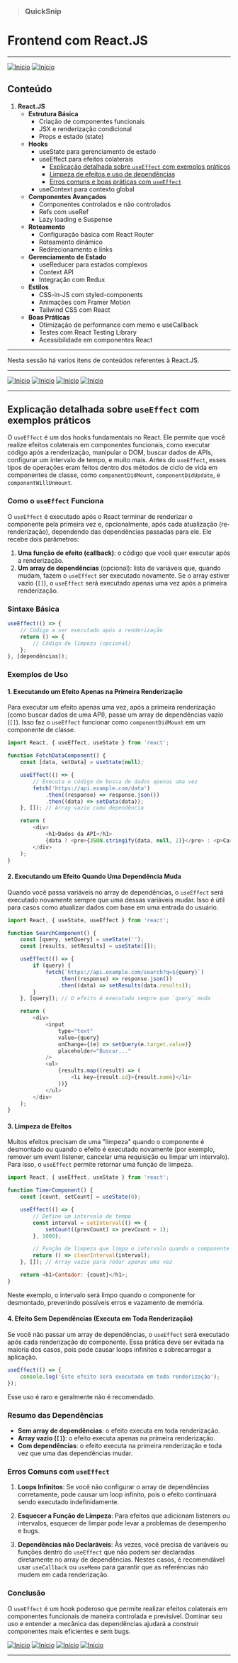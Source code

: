> ### QuickSnip

# Frontend com React.JS

---

<!-- Botões de navegação -->
[![Início](../../images/control/11273_control_stop_icon.png)](../../README.md#quicksnip "Início")
[![Início](../../images/control/11269_control_left_icon.png)](../README.md#quicksnip "Voltar")
<!-- /Botões de navegação -->

## Conteúdo
1. **React.JS**
   - **Estrutura Básica**
     - Criação de componentes funcionais
     - JSX e renderização condicional
     - Props e estado (state)
   - **Hooks**
     - useState para gerenciamento de estado
     - useEffect para efeitos colaterais
       - [Explicação detalhada sobre `useEffect` com exemplos práticos](#explica%C3%A7%C3%A3o-detalhada-sobre-useeffect-com-exemplos-pr%C3%A1ticos "Explicação detalhada sobre `useEffect` com exemplos práticos")
       - [Limpeza de efeitos e uso de dependências](#3-limpeza-de-efeitos "Limpeza de efeitos e uso de dependências")
       - [Erros comuns e boas práticas com `useEffect`](#erros-comuns-com-useeffect "Erros comuns e boas práticas com `useEffect`")
     - useContext para contexto global
   - **Componentes Avançados**
     - Componentes controlados e não controlados
     - Refs com useRef
     - Lazy loading e Suspense
   - **Roteamento**
     - Configuração básica com React Router
     - Roteamento dinâmico
     - Redirecionamento e links
   - **Gerenciamento de Estado**
     - useReducer para estados complexos
     - Context API
     - Integração com Redux
   - **Estilos**
     - CSS-in-JS com styled-components
     - Animações com Framer Motion
     - Tailwind CSS com React
   - **Boas Práticas**
     - Otimização de performance com memo e useCallback
     - Testes com React Testing Library
     - Acessibilidade em componentes React

---

Nesta sessão há varios itens de conteúdos referentes à React.JS.

---

<!-- Botões de navegação -->
[![Início](../../images/control/11273_control_stop_icon.png)](../../README.md#quicksnip "Início")
[![Início](../../images/control/11269_control_left_icon.png)](../README.md#quicksnip "Voltar")
[![Início](../../images/control/11277_control_stop_up_icon.png)](#quicksnip "Topo")
[![Início](../../images/control/11280_control_up_icon.png)](#conteúdo "Conteúdo")
<!-- /Botões de navegação -->

---

## Explicação detalhada sobre `useEffect` com exemplos práticos

O `useEffect` é um dos hooks fundamentais no React. Ele permite que você realize efeitos colaterais em componentes funcionais, como executar código após a renderização, manipular o DOM, buscar dados de APIs, configurar um intervalo de tempo, e muito mais. Antes do `useEffect`, esses tipos de operações eram feitos dentro dos métodos de ciclo de vida em componentes de classe, como `componentDidMount`, `componentDidUpdate`, e `componentWillUnmount`.

### Como o `useEffect` Funciona

O `useEffect` é executado após o React terminar de renderizar o componente pela primeira vez e, opcionalmente, após cada atualização (re-renderização), dependendo das dependências passadas para ele. Ele recebe dois parâmetros:

1. **Uma função de efeito (callback)**: o código que você quer executar após a renderização.
2. **Um array de dependências** (opcional): lista de variáveis que, quando mudam, fazem o `useEffect` ser executado novamente. Se o array estiver vazio (`[]`), o `useEffect` será executado apenas uma vez após a primeira renderização.

### Sintaxe Básica

```javascript
useEffect(() => {
    // Código a ser executado após a renderização
    return () => {
        // Código de limpeza (opcional)
    };
}, [dependências]);
```

### Exemplos de Uso

#### 1. Executando um Efeito Apenas na Primeira Renderização

Para executar um efeito apenas uma vez, após a primeira renderização (como buscar dados de uma API), passe um array de dependências vazio (`[]`). Isso faz o `useEffect` funcionar como `componentDidMount` em um componente de classe.

```javascript
import React, { useEffect, useState } from 'react';

function FetchDataComponent() {
    const [data, setData] = useState(null);

    useEffect(() => {
        // Executa o código de busca de dados apenas uma vez
        fetch('https://api.example.com/data')
            .then((response) => response.json())
            .then((data) => setData(data));
    }, []); // Array vazio como dependência

    return (
        <div>
            <h1>Dados da API</h1>
            {data ? <pre>{JSON.stringify(data, null, 2)}</pre> : <p>Carregando...</p>}
        </div>
    );
}
```

#### 2. Executando um Efeito Quando Uma Dependência Muda

Quando você passa variáveis no array de dependências, o `useEffect` será executado novamente sempre que uma dessas variáveis mudar. Isso é útil para casos como atualizar dados com base em uma entrada do usuário.

```javascript
import React, { useState, useEffect } from 'react';

function SearchComponent() {
    const [query, setQuery] = useState('');
    const [results, setResults] = useState([]);

    useEffect(() => {
        if (query) {
            fetch(`https://api.example.com/search?q=${query}`)
                .then((response) => response.json())
                .then((data) => setResults(data.results));
        }
    }, [query]); // O efeito é executado sempre que `query` muda

    return (
        <div>
            <input
                type="text"
                value={query}
                onChange={(e) => setQuery(e.target.value)}
                placeholder="Buscar..."
            />
            <ul>
                {results.map((result) => (
                    <li key={result.id}>{result.name}</li>
                ))}
            </ul>
        </div>
    );
}
```

#### 3. Limpeza de Efeitos

Muitos efeitos precisam de uma "limpeza" quando o componente é desmontado ou quando o efeito é executado novamente (por exemplo, remover um event listener, cancelar uma requisição ou limpar um intervalo). Para isso, o `useEffect` permite retornar uma função de limpeza.

```javascript
import React, { useEffect, useState } from 'react';

function TimerComponent() {
    const [count, setCount] = useState(0);

    useEffect(() => {
        // Define um intervalo de tempo
        const interval = setInterval(() => {
            setCount((prevCount) => prevCount + 1);
        }, 1000);

        // Função de limpeza que limpa o intervalo quando o componente é desmontado
        return () => clearInterval(interval);
    }, []); // Array vazio para rodar apenas uma vez

    return <h1>Contador: {count}</h1>;
}
```

Neste exemplo, o intervalo será limpo quando o componente for desmontado, prevenindo possíveis erros e vazamento de memória.

#### 4. Efeito Sem Dependências (Executa em Toda Renderização)

Se você não passar um array de dependências, o `useEffect` será executado após cada renderização do componente. Essa prática deve ser evitada na maioria dos casos, pois pode causar loops infinitos e sobrecarregar a aplicação.

```javascript
useEffect(() => {
    console.log('Este efeito será executado em toda renderização');
});
```

Esse uso é raro e geralmente não é recomendado.

### Resumo das Dependências

- **Sem array de dependências**: o efeito executa em toda renderização.
- **Array vazio (`[]`)**: o efeito executa apenas na primeira renderização.
- **Com dependências**: o efeito executa na primeira renderização e toda vez que uma das dependências mudar.

### Erros Comuns com `useEffect`

1. **Loops Infinitos**: Se você não configurar o array de dependências corretamente, pode causar um loop infinito, pois o efeito continuará sendo executado indefinidamente.
   
2. **Esquecer a Função de Limpeza**: Para efeitos que adicionam listeners ou intervalos, esquecer de limpar pode levar a problemas de desempenho e bugs.

3. **Dependências não Declaráveis**: Às vezes, você precisa de variáveis ou funções dentro do `useEffect` que não podem ser declaradas diretamente no array de dependências. Nestes casos, é recomendável usar `useCallback` ou `useMemo` para garantir que as referências não mudem em cada renderização.

### Conclusão

O `useEffect` é um hook poderoso que permite realizar efeitos colaterais em componentes funcionais de maneira controlada e previsível. Dominar seu uso e entender a mecânica das dependências ajudará a construir componentes mais eficientes e sem bugs.

<!-- Botões de navegação -->
[![Início](../../images/control/11273_control_stop_icon.png)](../../README.md#quicksnip "Início")
[![Início](../../images/control/11269_control_left_icon.png)](../README.md#quicksnip "Voltar")
[![Início](../../images/control/11277_control_stop_up_icon.png)](#quicksnip "Topo")
[![Início](../../images/control/11280_control_up_icon.png)](#conteúdo "Conteúdo")
<!-- /Botões de navegação -->

---

